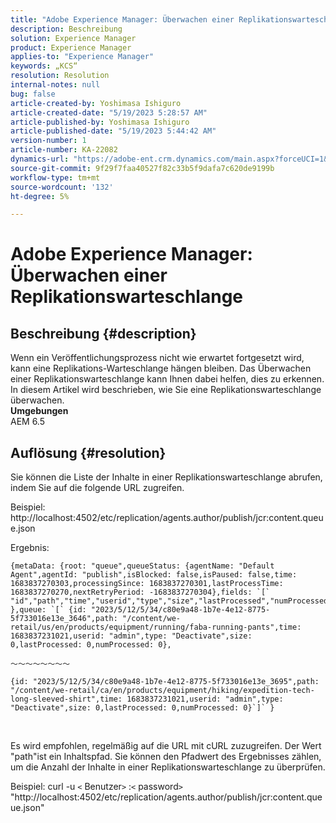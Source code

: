 ```yaml
---
title: "Adobe Experience Manager: Überwachen einer Replikationswarteschlange"
description: Beschreibung
solution: Experience Manager
product: Experience Manager
applies-to: "Experience Manager"
keywords: „KCS“
resolution: Resolution
internal-notes: null
bug: false
article-created-by: Yoshimasa Ishiguro
article-created-date: "5/19/2023 5:28:57 AM"
article-published-by: Yoshimasa Ishiguro
article-published-date: "5/19/2023 5:44:42 AM"
version-number: 1
article-number: KA-22082
dynamics-url: "https://adobe-ent.crm.dynamics.com/main.aspx?forceUCI=1&pagetype=entityrecord&etn=knowledgearticle&id=29749607-06f6-ed11-8848-6045bd006b25"
source-git-commit: 9f29f7faa40527f82c33b5f9dafa7c620de9199b
workflow-type: tm+mt
source-wordcount: '132'
ht-degree: 5%

---
```


# Adobe Experience Manager: Überwachen einer Replikationswarteschlange

## Beschreibung {#description}

Wenn ein Veröffentlichungsprozess nicht wie erwartet fortgesetzt wird, kann eine Replikations-Warteschlange hängen bleiben. Das Überwachen einer Replikationswarteschlange kann Ihnen dabei helfen, dies zu erkennen. In diesem Artikel wird beschrieben, wie Sie eine Replikationswarteschlange überwachen.
 <br><b>Umgebungen</b><br>
AEM 6.5

## Auflösung {#resolution}


Sie können die Liste der Inhalte in einer Replikationswarteschlange abrufen, indem Sie auf die folgende URL zugreifen.

Beispiel: http://localhost:4502/etc/replication/agents.author/publish/jcr:content.queue.json

Ergebnis:


```
{metaData: {root: "queue",queueStatus: {agentName: "Default Agent",agentId: "publish",isBlocked: false,isPaused: false,time: 1683837270303,processingSince: 1683837270301,lastProcessTime: 1683837270270,nextRetryPeriod: -1683837270304},fields: `[` "id","path","time","userid","type","size","lastProcessed","numProcessed"`]` },queue: `[` {id: "2023/5/12/5/34/c80e9a48-1b7e-4e12-8775-5f733016e13e_3646",path: "/content/we-retail/us/en/products/equipment/running/faba-running-pants",time: 1683837231021,userid: "admin",type: "Deactivate",size: 0,lastProcessed: 0,numProcessed: 0},
```


`〜〜〜〜〜〜〜〜`






```
{id: "2023/5/12/5/34/c80e9a48-1b7e-4e12-8775-5f733016e13e_3695",path: "/content/we-retail/ca/en/products/equipment/hiking/expedition-tech-long-sleeved-shirt",time: 1683837231021,userid: "admin",type: "Deactivate",size: 0,lastProcessed: 0,numProcessed: 0}`]` }
```


 


Es wird empfohlen, regelmäßig auf die URL mit cURL zuzugreifen. Der Wert &quot;path&quot;ist ein Inhaltspfad. Sie können den Pfadwert des Ergebnisses zählen, um die Anzahl der Inhalte in einer Replikationswarteschlange zu überprüfen.

Beispiel: curl -u `<` Benutzer`>` :`<` password`>`  &quot;http://localhost:4502/etc/replication/agents.author/publish/jcr:content.queue.json&quot;
